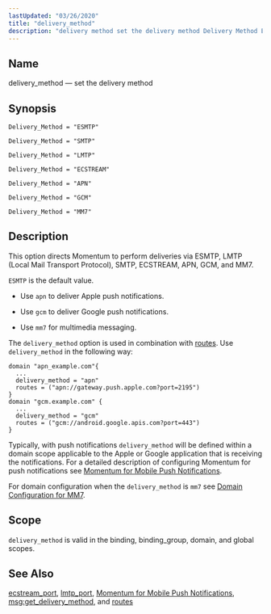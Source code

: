```yaml
---
lastUpdated: "03/26/2020"
title: "delivery_method"
description: "delivery method set the delivery method Delivery Method ESMTP Delivery Method SMTP Delivery Method LMTP Delivery Method ECSTREAM Delivery Method APN Delivery Method GCM Delivery Method MM 7 This option directs Momentum to perform deliveries via ESMTP LMTP Local Mail Transport Protocol SMTP ECSTREAM APN GCM and MM 7 ESMTP..."
---
```


<a name="conf.ref.delivery_method"></a> 
## Name

delivery_method — set the delivery method

## Synopsis

`Delivery_Method = "ESMTP"`

`Delivery_Method = "SMTP"`

`Delivery_Method = "LMTP"`

`Delivery_Method = "ECSTREAM"`

`Delivery_Method = "APN"`

`Delivery_Method = "GCM"`

`Delivery_Method = "MM7"`

<a name="idp24184656"></a> 
## Description

This option directs Momentum to perform deliveries via ESMTP, LMTP (Local Mail Transport Protocol), SMTP, ECSTREAM, APN, GCM, and MM7.

`ESMTP` is the default value.

*   Use `apn` to deliver Apple push notifications.

*   Use `gcm` to deliver Google push notifications.

*   Use `mm7` for multimedia messaging.

The `delivery_method` option is used in combination with [routes](/momentum/4/config/ref-routes). Use `delivery_method` in the following way:

```
domain "apn_example.com"{
  ...
  delivery_method = "apn"
  routes = ("apn://gateway.push.apple.com?port=2195")
}
domain "gcm.example.com" {
  ...
  delivery_method = "gcm"
  routes = ("gcm://android.google.apis.com?port=443")
}
```

Typically, with push notifications `delivery_method` will be defined within a domain scope applicable to the Apple or Google application that is receiving the notifications. For a detailed description of configuring Momentum for push notifications see [Momentum for Mobile Push Notifications](/momentum/3/3-push).

For domain configuration when the `delivery_method` is `mm7` see [Domain Configuration for MM7](/momentum/mobile/mobile-reference/mobility-mm-7-config).

<a name="idp24198928"></a> 
## Scope

`delivery_method` is valid in the binding, binding_group, domain, and global scopes.

<a name="idp24201232"></a> 
## See Also

[ecstream_port](/momentum/4/config/ref-ecstream-port), [lmtp_port](/momentum/4/config/ref-lmtp-port), [Momentum for Mobile Push Notifications](/momentum/3/3-push), [msg:get_delivery_method](/momentum/4/lua/ref-msg-get-delivery-method), and [routes](/momentum/4/config/ref-routes)